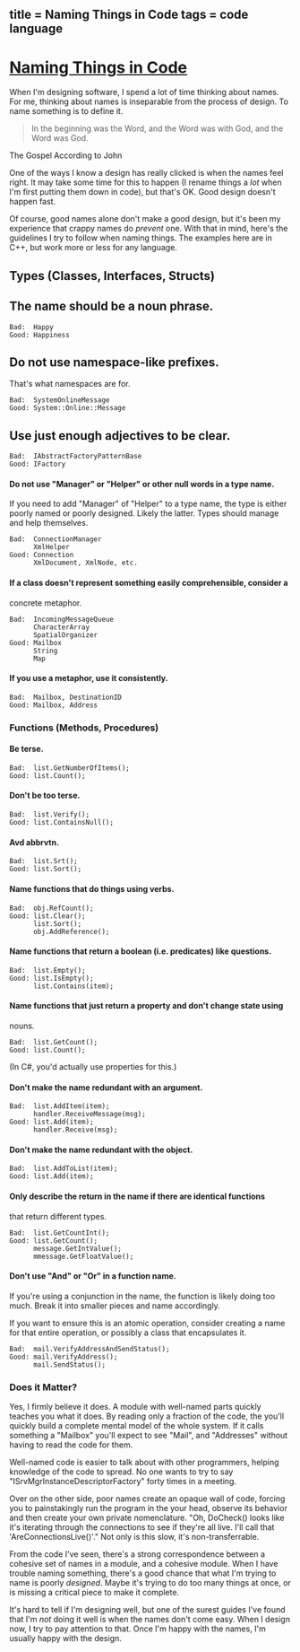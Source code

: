 title = Naming Things in Code
tags = code language
---

# [Naming Things in Code](http://journal.stuffwithstuff.com/2009/06/05/naming-things-in-code/ "Naming Things in Code")

When I'm designing software, I spend a lot of time thinking about names. For
me, thinking about names is inseparable from the process of design. To name
something is to define it.

> In the beginning was the Word, and the Word was with God, and the Word was
God.

The Gospel According to John

One of the ways I know a design has really clicked is when the names feel
right. It may take some time for this to happen (I rename things a _lot_ when
I'm first putting them down in code), but that's OK. Good design doesn't
happen fast.

Of course, good names alone don't make a good design, but it's been my
experience that crappy names do _prevent_ one. With that in mind, here's the
guidelines I try to follow when naming things. The examples here are in C++,
but work more or less for any language.

## Types (Classes, Interfaces, Structs)

## The name should be a noun phrase.



    Bad:  Happy
    Good: Happiness


## Do not use namespace-like prefixes.

That's what namespaces are for.



    Bad:  SystemOnlineMessage
    Good: System::Online::Message


## Use just enough adjectives to be clear.



    Bad:  IAbstractFactoryPatternBase
    Good: IFactory


#### Do not use "Manager" or "Helper" or other null words in a type name.

If you need to add "Manager" of "Helper" to a type name, the type is either
poorly named or poorly designed. Likely the latter. Types should manage and
help themselves.



    Bad:  ConnectionManager
          XmlHelper
    Good: Connection
          XmlDocument, XmlNode, etc.


#### If a class doesn't represent something easily comprehensible, consider a
concrete metaphor.



    Bad:  IncomingMessageQueue
          CharacterArray
          SpatialOrganizer
    Good: Mailbox
          String
          Map


#### If you use a metaphor, use it consistently.



    Bad:  Mailbox, DestinationID
    Good: Mailbox, Address


### Functions (Methods, Procedures)

#### Be terse.



    Bad:  list.GetNumberOfItems();
    Good: list.Count();


#### Don't be too terse.



    Bad:  list.Verify();
    Good: list.ContainsNull();


#### Avd abbrvtn.



    Bad:  list.Srt();
    Good: list.Sort();


#### Name functions that do things using verbs.



    Bad:  obj.RefCount();
    Good: list.Clear();
          list.Sort();
          obj.AddReference();


#### Name functions that return a boolean (i.e. predicates) like questions.



    Bad:  list.Empty();
    Good: list.IsEmpty();
          list.Contains(item);


#### Name functions that just return a property and don't change state using
nouns.



    Bad:  list.GetCount();
    Good: list.Count();


(In C#, you'd actually use properties for this.)

#### Don't make the name redundant with an argument.



    Bad:  list.AddItem(item);
          handler.ReceiveMessage(msg);
    Good: list.Add(item);
          handler.Receive(msg);


#### Don't make the name redundant with the object.



    Bad:  list.AddToList(item);
    Good: list.Add(item);


#### Only describe the return in the name if there are identical functions
that return different types.



    Bad:  list.GetCountInt();
    Good: list.GetCount();
          message.GetIntValue();
          mmessage.GetFloatValue();


#### Don't use "And" or "Or" in a function name.

If you're using a conjunction in the name, the function is likely doing too
much. Break it into smaller pieces and name accordingly.

If you want to ensure this is an atomic operation, consider creating a name
for that entire operation, or possibly a class that encapsulates it.



    Bad:  mail.VerifyAddressAndSendStatus();
    Good: mail.VerifyAddress();
          mail.SendStatus();


### Does it Matter?

Yes, I firmly believe it does. A module with well-named parts quickly teaches
you what it does. By reading only a fraction of the code, the you'll quickly
build a complete mental model of the whole system. If it calls something a
"Mailbox" you'll expect to see "Mail", and "Addresses" without having to read
the code for them.

Well-named code is easier to talk about with other programmers, helping
knowledge of the code to spread. No one wants to try to say
"ISrvMgrInstanceDescriptorFactory" forty times in a meeting.

Over on the other side, poor names create an opaque wall of code, forcing you
to painstakingly run the program in the your head, observe its behavior and
then create your own private nomenclature. "Oh, DoCheck() looks like it's
iterating through the connections to see if they're all live. I'll call that
'AreConnectionsLive()'." Not only is this slow, it's non-transferrable.

From the code I've seen, there's a strong correspondence between a cohesive
set of names in a module, and a cohesive module. When I have trouble naming
something, there's a good chance that what I'm trying to name is poorly
_designed_. Maybe it's trying to do too many things at once, or is missing a
critical piece to make it complete.

It's hard to tell if I'm designing well, but one of the surest guides I've
found that I'm _not_ doing it well is when the names don't come easy. When I
design now, I try to pay attention to that. Once I'm happy with the names, I'm
usually happy with the design.
